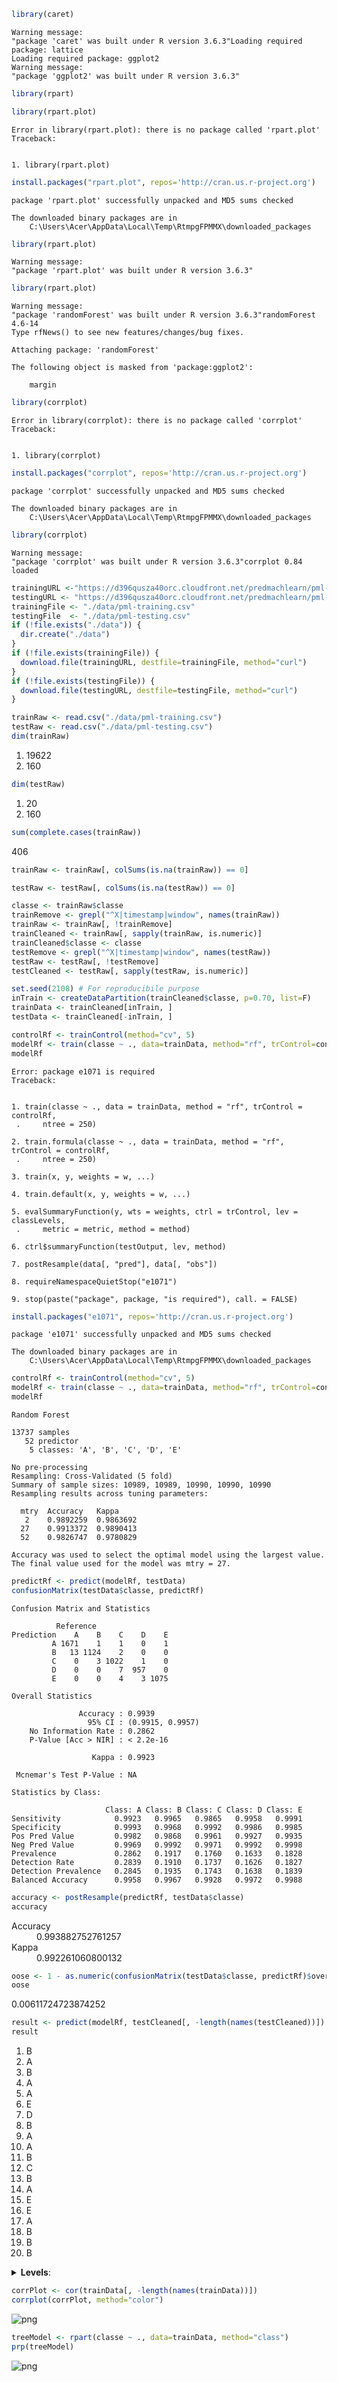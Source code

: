 ```R
library(caret)
```

    Warning message:
    "package 'caret' was built under R version 3.6.3"Loading required package: lattice
    Loading required package: ggplot2
    Warning message:
    "package 'ggplot2' was built under R version 3.6.3"


```R
library(rpart)
```


```R
library(rpart.plot)
```


    Error in library(rpart.plot): there is no package called 'rpart.plot'
    Traceback:
    

    1. library(rpart.plot)



```R
install.packages("rpart.plot", repos='http://cran.us.r-project.org')
```

    package 'rpart.plot' successfully unpacked and MD5 sums checked
    
    The downloaded binary packages are in
    	C:\Users\Acer\AppData\Local\Temp\RtmpgFPMMX\downloaded_packages
    


```R
library(rpart.plot)
```

    Warning message:
    "package 'rpart.plot' was built under R version 3.6.3"


```R
library(rpart.plot)
```

    Warning message:
    "package 'randomForest' was built under R version 3.6.3"randomForest 4.6-14
    Type rfNews() to see new features/changes/bug fixes.
    
    Attaching package: 'randomForest'
    
    The following object is masked from 'package:ggplot2':
    
        margin
    
    


```R
library(corrplot)
```


    Error in library(corrplot): there is no package called 'corrplot'
    Traceback:
    

    1. library(corrplot)



```R
install.packages("corrplot", repos='http://cran.us.r-project.org')
```

    package 'corrplot' successfully unpacked and MD5 sums checked
    
    The downloaded binary packages are in
    	C:\Users\Acer\AppData\Local\Temp\RtmpgFPMMX\downloaded_packages
    


```R
library(corrplot)
```

    Warning message:
    "package 'corrplot' was built under R version 3.6.3"corrplot 0.84 loaded
    


```R
trainingURL <-"https://d396qusza40orc.cloudfront.net/predmachlearn/pml-training.csv"
testingURL <- "https://d396qusza40orc.cloudfront.net/predmachlearn/pml-testing.csv"
trainingFile <- "./data/pml-training.csv"
testingFile  <- "./data/pml-testing.csv"
if (!file.exists("./data")) {
  dir.create("./data")
}
if (!file.exists(trainingFile)) {
  download.file(trainingURL, destfile=trainingFile, method="curl")
}
if (!file.exists(testingFile)) {
  download.file(testingURL, destfile=testingFile, method="curl")
}
```


```R
trainRaw <- read.csv("./data/pml-training.csv")
testRaw <- read.csv("./data/pml-testing.csv")
dim(trainRaw)
```


<ol class=list-inline>
	<li>19622</li>
	<li>160</li>
</ol>




```R
dim(testRaw)
```


<ol class=list-inline>
	<li>20</li>
	<li>160</li>
</ol>




```R
sum(complete.cases(trainRaw))
```


406



```R
trainRaw <- trainRaw[, colSums(is.na(trainRaw)) == 0] 
```


```R
testRaw <- testRaw[, colSums(is.na(testRaw)) == 0] 
```


```R
classe <- trainRaw$classe
trainRemove <- grepl("^X|timestamp|window", names(trainRaw))
trainRaw <- trainRaw[, !trainRemove]
trainCleaned <- trainRaw[, sapply(trainRaw, is.numeric)]
trainCleaned$classe <- classe
testRemove <- grepl("^X|timestamp|window", names(testRaw))
testRaw <- testRaw[, !testRemove]
testCleaned <- testRaw[, sapply(testRaw, is.numeric)]
```


```R
set.seed(2108) # For reproducibile purpose
inTrain <- createDataPartition(trainCleaned$classe, p=0.70, list=F)
trainData <- trainCleaned[inTrain, ]
testData <- trainCleaned[-inTrain, ]
```


```R
controlRf <- trainControl(method="cv", 5)
modelRf <- train(classe ~ ., data=trainData, method="rf", trControl=controlRf, ntree=250)
modelRf
```


    Error: package e1071 is required
    Traceback:
    

    1. train(classe ~ ., data = trainData, method = "rf", trControl = controlRf, 
     .     ntree = 250)

    2. train.formula(classe ~ ., data = trainData, method = "rf", trControl = controlRf, 
     .     ntree = 250)

    3. train(x, y, weights = w, ...)

    4. train.default(x, y, weights = w, ...)

    5. evalSummaryFunction(y, wts = weights, ctrl = trControl, lev = classLevels, 
     .     metric = metric, method = method)

    6. ctrl$summaryFunction(testOutput, lev, method)

    7. postResample(data[, "pred"], data[, "obs"])

    8. requireNamespaceQuietStop("e1071")

    9. stop(paste("package", package, "is required"), call. = FALSE)



```R
install.packages("e1071", repos='http://cran.us.r-project.org')
```

    package 'e1071' successfully unpacked and MD5 sums checked
    
    The downloaded binary packages are in
    	C:\Users\Acer\AppData\Local\Temp\RtmpgFPMMX\downloaded_packages
    


```R
controlRf <- trainControl(method="cv", 5)
modelRf <- train(classe ~ ., data=trainData, method="rf", trControl=controlRf, ntree=250)
modelRf
```


    Random Forest 
    
    13737 samples
       52 predictor
        5 classes: 'A', 'B', 'C', 'D', 'E' 
    
    No pre-processing
    Resampling: Cross-Validated (5 fold) 
    Summary of sample sizes: 10989, 10989, 10990, 10990, 10990 
    Resampling results across tuning parameters:
    
      mtry  Accuracy   Kappa    
       2    0.9892259  0.9863692
      27    0.9913372  0.9890413
      52    0.9826747  0.9780829
    
    Accuracy was used to select the optimal model using the largest value.
    The final value used for the model was mtry = 27.



```R
predictRf <- predict(modelRf, testData)
confusionMatrix(testData$classe, predictRf)
```


    Confusion Matrix and Statistics
    
              Reference
    Prediction    A    B    C    D    E
             A 1671    1    1    0    1
             B   13 1124    2    0    0
             C    0    3 1022    1    0
             D    0    0    7  957    0
             E    0    0    4    3 1075
    
    Overall Statistics
                                              
                   Accuracy : 0.9939          
                     95% CI : (0.9915, 0.9957)
        No Information Rate : 0.2862          
        P-Value [Acc > NIR] : < 2.2e-16       
                                              
                      Kappa : 0.9923          
                                              
     Mcnemar's Test P-Value : NA              
    
    Statistics by Class:
    
                         Class: A Class: B Class: C Class: D Class: E
    Sensitivity            0.9923   0.9965   0.9865   0.9958   0.9991
    Specificity            0.9993   0.9968   0.9992   0.9986   0.9985
    Pos Pred Value         0.9982   0.9868   0.9961   0.9927   0.9935
    Neg Pred Value         0.9969   0.9992   0.9971   0.9992   0.9998
    Prevalence             0.2862   0.1917   0.1760   0.1633   0.1828
    Detection Rate         0.2839   0.1910   0.1737   0.1626   0.1827
    Detection Prevalence   0.2845   0.1935   0.1743   0.1638   0.1839
    Balanced Accuracy      0.9958   0.9967   0.9928   0.9972   0.9988



```R
accuracy <- postResample(predictRf, testData$classe)
accuracy
```


<dl class=dl-horizontal>
	<dt>Accuracy</dt>
		<dd>0.993882752761257</dd>
	<dt>Kappa</dt>
		<dd>0.992261060800132</dd>
</dl>




```R
oose <- 1 - as.numeric(confusionMatrix(testData$classe, predictRf)$overall[1])
oose
```


0.00611724723874252



```R
result <- predict(modelRf, testCleaned[, -length(names(testCleaned))])
result
```


<ol class=list-inline>
	<li>B</li>
	<li>A</li>
	<li>B</li>
	<li>A</li>
	<li>A</li>
	<li>E</li>
	<li>D</li>
	<li>B</li>
	<li>A</li>
	<li>A</li>
	<li>B</li>
	<li>C</li>
	<li>B</li>
	<li>A</li>
	<li>E</li>
	<li>E</li>
	<li>A</li>
	<li>B</li>
	<li>B</li>
	<li>B</li>
</ol>

<details>
	<summary style=display:list-item;cursor:pointer>
		<strong>Levels</strong>:
	</summary>
	<ol class=list-inline>
		<li>'A'</li>
		<li>'B'</li>
		<li>'C'</li>
		<li>'D'</li>
		<li>'E'</li>
	</ol>
</details>



```R
corrPlot <- cor(trainData[, -length(names(trainData))])
corrplot(corrPlot, method="color")
```


![png](output_24_0.png)



```R
treeModel <- rpart(classe ~ ., data=trainData, method="class")
prp(treeModel)
```


![png](output_25_0.png)



```R

```
